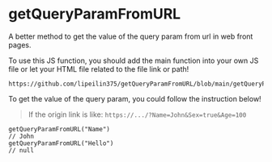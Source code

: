 # getQueryParamFromURL
A better method to get the value of the query param from url in web front pages.

To use this JS function, you should add the main function into your own JS file or let your HTML file related to the file link or path!

```url
https://github.com/lipeilin375/getQueryParamFromURL/blob/main/getQueryParamFromURL.js
```

To get the value of the query param, you could follow the instruction below!

> If the origin link is like: `https://.../?Name=John&Sex=true&Age=100`
```JS
getQueryParamFromURL("Name")
// John
getQueryParamFromURL("Hello")
// null
```